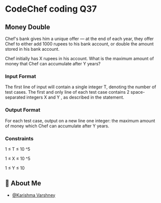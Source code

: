 # CodeChef coding Q37

## Money Double
Chef's bank gives him a unique offer — at the end of each year, they offer Chef to either add 
1000 rupees to his bank account, or double the amount stored in his bank account.

Chef initially has 
X rupees in his account. What is the maximum amount of money that Chef can accumulate after 
Y years?

### Input Format
The first line of input will contain a single integer 
T, denoting the number of test cases.
The first and only line of each test case contains 
2 space-separated integers 
X and 
Y
, as described in the statement.
### Output Format
For each test case, output on a new line one integer: the maximum amount of money which Chef can accumulate after 
Y years.

### Constraints
1
≤
T
≤
10
^5


 
1
≤
X
≤
10
^5

 
1
≤
Y
≤
10

## 🚀 About Me

- [@Karishma Varshney](https://github.com/Karishma-Varshney)

